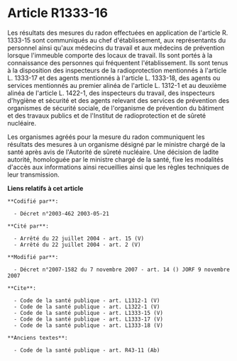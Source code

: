 # Article R1333-16

Les résultats des mesures du radon effectuées en application de l'article R. 1333-15 sont communiqués au chef
d'établissement, aux représentants du personnel ainsi qu'aux médecins du travail et aux médecins de prévention lorsque
l'immeuble comporte des locaux de travail. Ils sont portés à la connaissance des personnes qui fréquentent l'établissement.
Ils sont tenus à la disposition des inspecteurs de la radioprotection mentionnés à l'article L. 1333-17 et des agents
mentionnés à l'article L. 1333-18, des agents ou services mentionnés au premier alinéa de l'article L. 1312-1 et au deuxième
alinéa de l'article L. 1422-1, des inspecteurs du travail, des inspecteurs d'hygiène et sécurité et des agents relevant des
services de prévention des organismes de sécurité sociale, de l'organisme de prévention du bâtiment et des travaux publics et
de l'Institut de radioprotection et de sûreté nucléaire. 

Les organismes agréés pour la mesure du radon communiquent les résultats des mesures à un organisme désigné par le ministre
chargé de la santé après avis de l'Autorité de sûreté nucléaire. Une décision de ladite autorité, homologuée par le ministre
chargé de la santé, fixe les modalités d'accès aux informations ainsi recueillies ainsi que les règles techniques de leur
transmission.

**Liens relatifs à cet article**

	**Codifié par**:

	  - Décret n°2003-462 2003-05-21

	**Cité par**:

	  - Arrêté du 22 juillet 2004 - art. 15 (V)
	  - Arrêté du 22 juillet 2004 - art. 2 (V)

	**Modifié par**:

	  - Décret n°2007-1582 du 7 novembre 2007 - art. 14 () JORF 9 novembre 2007

	**Cite**:

	  - Code de la santé publique - art. L1312-1 (V)
	  - Code de la santé publique - art. L1322-1 (V)
	  - Code de la santé publique - art. L1333-15 (V)
	  - Code de la santé publique - art. L1333-17 (V)
	  - Code de la santé publique - art. L1333-18 (V)

	**Anciens textes**:

	  - Code de la santé publique - art. R43-11 (Ab)
